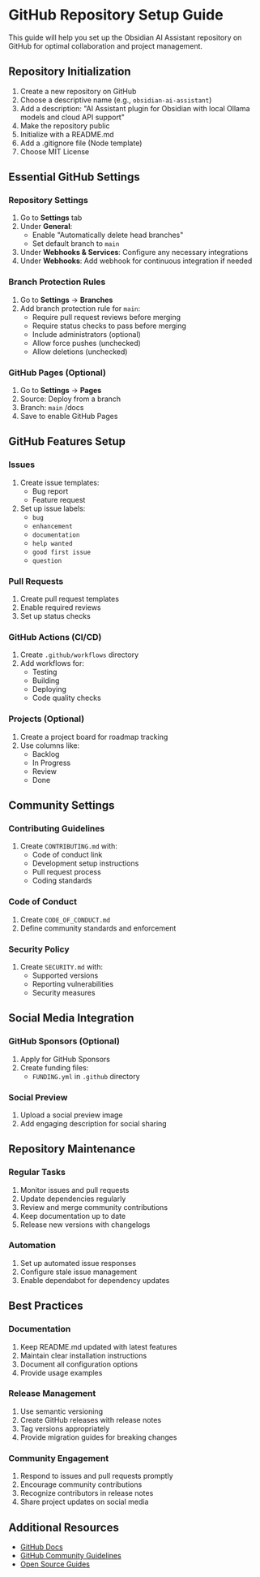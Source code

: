 # GitHub Repository Setup Guide

This guide will help you set up the Obsidian AI Assistant repository on GitHub for optimal collaboration and project management.

## Repository Initialization

1. Create a new repository on GitHub
2. Choose a descriptive name (e.g., `obsidian-ai-assistant`)
3. Add a description: "AI Assistant plugin for Obsidian with local Ollama models and cloud API support"
4. Make the repository public
5. Initialize with a README.md
6. Add a .gitignore file (Node template)
7. Choose MIT License

## Essential GitHub Settings

### Repository Settings
1. Go to **Settings** tab
2. Under **General**:
   - Enable "Automatically delete head branches"
   - Set default branch to `main`
3. Under **Webhooks & Services**: Configure any necessary integrations
4. Under **Webhooks**: Add webhook for continuous integration if needed

### Branch Protection Rules
1. Go to **Settings** → **Branches**
2. Add branch protection rule for `main`:
   - Require pull request reviews before merging
   - Require status checks to pass before merging
   - Include administrators (optional)
   - Allow force pushes (unchecked)
   - Allow deletions (unchecked)

### GitHub Pages (Optional)
1. Go to **Settings** → **Pages**
2. Source: Deploy from a branch
3. Branch: `main` /docs
4. Save to enable GitHub Pages

## GitHub Features Setup

### Issues
1. Create issue templates:
   - Bug report
   - Feature request
2. Set up issue labels:
   - `bug`
   - `enhancement`
   - `documentation`
   - `help wanted`
   - `good first issue`
   - `question`

### Pull Requests
1. Create pull request templates
2. Enable required reviews
3. Set up status checks

### GitHub Actions (CI/CD)
1. Create `.github/workflows` directory
2. Add workflows for:
   - Testing
   - Building
   - Deploying
   - Code quality checks

### Projects (Optional)
1. Create a project board for roadmap tracking
2. Use columns like:
   - Backlog
   - In Progress
   - Review
   - Done

## Community Settings

### Contributing Guidelines
1. Create `CONTRIBUTING.md` with:
   - Code of conduct link
   - Development setup instructions
   - Pull request process
   - Coding standards

### Code of Conduct
1. Create `CODE_OF_CONDUCT.md`
2. Define community standards and enforcement

### Security Policy
1. Create `SECURITY.md` with:
   - Supported versions
   - Reporting vulnerabilities
   - Security measures

## Social Media Integration

### GitHub Sponsors (Optional)
1. Apply for GitHub Sponsors
2. Create funding files:
   - `FUNDING.yml` in `.github` directory

### Social Preview
1. Upload a social preview image
2. Add engaging description for social sharing

## Repository Maintenance

### Regular Tasks
1. Monitor issues and pull requests
2. Update dependencies regularly
3. Review and merge community contributions
4. Keep documentation up to date
5. Release new versions with changelogs

### Automation
1. Set up automated issue responses
2. Configure stale issue management
3. Enable dependabot for dependency updates

## Best Practices

### Documentation
1. Keep README.md updated with latest features
2. Maintain clear installation instructions
3. Document all configuration options
4. Provide usage examples

### Release Management
1. Use semantic versioning
2. Create GitHub releases with release notes
3. Tag versions appropriately
4. Provide migration guides for breaking changes

### Community Engagement
1. Respond to issues and pull requests promptly
2. Encourage community contributions
3. Recognize contributors in release notes
4. Share project updates on social media

## Additional Resources

- [GitHub Docs](https://docs.github.com/)
- [GitHub Community Guidelines](https://docs.github.com/en/github/site-policy/github-community-guidelines)
- [Open Source Guides](https://opensource.guide/)